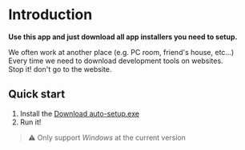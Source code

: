 
# Introduction

**Use this app and just download all app installers you need to setup.** 

We often work at another place (e.g. PC room, friend's house, etc...)\
Every time we need to download development tools on websites. \
Stop it! don't go to the website.

## Quick start
1. Install the 
[Download auto-setup.exe](https://github.com/milkcoke/auto-setup/releases/download/v1.1.3/auto-setup.exe)
2. Run it!

> ⚠️ Only support _Windows_ at the current version
